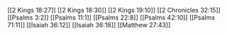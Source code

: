 [[2 Kings 18:27]]
[[2 Kings 18:30]]
[[2 Kings 19:10]]
[[2 Chronicles 32:15]]
[[Psalms 3:2]]
[[Psalms 11:1]]
[[Psalms 22:8]]
[[Psalms 42:10]]
[[Psalms 71:11]]
[[Isaiah 36:12]]
[[Isaiah 36:18]]
[[Matthew 27:43]]

